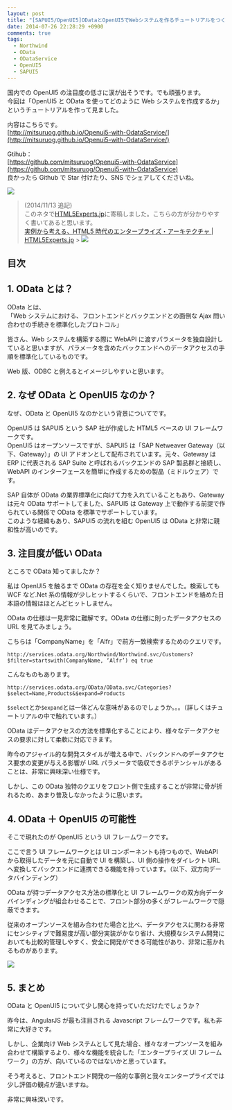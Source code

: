 ```yaml
---
layout: post
title: "[SAPUI5/OpenUI5]ODataとOpenUI5でWebシステムを作るチュートリアルをつくりました"
date: 2014-07-26 22:28:29 +0900
comments: true
tags:
  - Northwind
  - OData
  - ODataService
  - OpenUI5
  - SAPUI5
---
```


国内での OpenUI5 の注目度の低さに涙が出そうです。でも頑張ります。  
今回は「OpenUI5 と OData を使ってどのように Web システムを作成するか」というチュートリアルを作って見ました。

内容はこちらです。  
[http://mitsuruog.github.io/Openui5-with-OdataService/](http://mitsuruog.github.io/Openui5-with-OdataService/)

Gtihub：  
[https://github.com/mitsuruog/Openui5-with-OdataService](https://github.com/mitsuruog/Openui5-with-OdataService)  
良かったら Github で Star 付けたり、SNS でシェアしてくださいね。

<!-- more -->

![](https://s3-ap-northeast-1.amazonaws.com/blog-mitsuruog/images/2014/openui5odata1.png)

> (2014/11/13 追記)  
> このネタで[HTML5Experts.jp](http://html5experts.jp)に寄稿しました。こちらの方が分かりやすく書いてあると思います。  
> [実例から考える、HTML5 時代のエンタープライズ・アーキテクチャ | HTML5Experts.jp](http://html5experts.jp/mitsuruog/9518/) > ![](https://s3-ap-northeast-1.amazonaws.com/blog-mitsuruog/images/2014/exjp_odata.png)

## 目次

## 1. OData とは？

OData とは、  
「Web システムにおける、フロントエンドとバックエンドとの面倒な Ajax 問い合わせの手続きを標準化したプロトコル」

皆さん、Web システムを構築する際に WebAPI に渡すパラメータを独自設計していると思いますが、パラメータを含めたバックエンドへのデータアクセスの手順を標準化しているものです。

Web 版、ODBC と例えるとイメージしやすいと思います。

## 2. なぜ OData と OpenUI5 なのか？

なぜ、OData と OpenUI5 なのかという背景についてです。

OpenUI5 は SAPUI5 という SAP 社が作成した HTML5 ベースの UI フレームワークです。  
OpenUI5 はオープンソースですが、SAPUI5 は「SAP Netweaver Gateway（以下、Gateway）」の UI アドオンとして配布されています。元々、Gateway は ERP に代表される SAP Suite と呼ばれるバックエンドの SAP 製品群と接続し、WebAPI のインターフェースを簡単に作成するための製品（ミドルウェア）です。

SAP 自体が OData の業界標準化に向けて力を入れていることもあり、Gateway は元々 OData サポートしてました、SAPUI5 は Gateway 上で動作する前提で作られている関係で
OData を標準でサポートしています。  
このような経緯もあり、SAPUI5 の流れを組む OpenUI5 は OData と非常に親和性が高いのです。

## 3. 注目度が低い OData

ところで OData 知ってましたか？

私は OpenUI5 を触るまで OData の存在を全く知りませんでした。検索しても WCF など.Net 系の情報が少しヒットするくらいで、フロントエンドを絡めた日本語の情報はほとんどヒットしません。

OData の仕様は一見非常に難解です。OData の仕様に則ったデータアクセスの URL を見てみましょう。

こちらは「CompanyName」を「Alfr」で前方一致検索するためのクエリです。

```
http://services.odata.org/Northwind/Northwind.svc/Customers?$filter=startswith(CompanyName, ‘Alfr’) eq true
```

こんなものもあります。

```
http://services.odata.org/OData/OData.svc/Categories?$select=Name,Products&$expand=Products
```

`$select`とか`$expand`とは一体どんな意味があるのでしょうか。。。（詳しくはチュートリアルの中で触れています。）

OData はデータアクセスの方法を標準化することにより、様々なデータアクセスの要求に対して柔軟に対応できます。

昨今のアジャイル的な開発スタイルが増える中で、バックンドへのデータアクセス要求の変更が与える影響が URL パラメータで吸収できるポテンシャルがあることは、非常に興味深い仕様です。

しかし、この OData 独特のクエリをフロント側で生成することが非常に骨が折れるため、あまり普及しなかったように思います。

## 4. OData ＋ OpenUI5 の可能性

そこで現れたのが OpenUI5 という UI フレームワークです。

ここで言う UI フレームワークとは UI コンポーネントも持つもので、WebAPI から取得したデータを元に自動で UI を構築し、UI 側の操作をダイレクト URL へ変換してバックエンドに連携できる機能を持っています。（以下、双方向データバインディング）

OData が持つデータアクセス方法の標準化と UI フレームワークの双方向データバインディングが組合わせることで、フロント部分の多くがフレームワークで隠蔽できます。

従来のオープンソースを組み合わせた場合と比べ、データアクセスに関わる非常にセンシティブで難易度が高い部分実装がかなり省け、大規模なシステム開発においても比較的管理しやすく、安全に開発ができる可能性があり、非常に惹かれるものがあります。

![](https://s3-ap-northeast-1.amazonaws.com/blog-mitsuruog/images/2014/openui5odata2.png)

## 5. まとめ

OData と OpenUI5 について少し関心を持っていただけたでしょうか？

昨今は、AngularJS が最も注目される Javascript フレームワークです。私も非常に大好きです。

しかし、企業向け Web システムとして見た場合、様々なオープンソースを組み合わせて構築するより、様々な機能を統合した「エンタープライズ UI フレームワーク」の方が、向いているのではないかと思っています。

そう考えると、フロントエンド開発の一般的な事例と我々エンタープライズでは少し評価の観点が違いますね。

非常に興味深いです。
